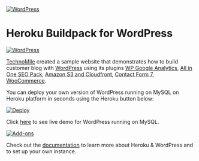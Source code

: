 [![WordPress](http://technomile.github.io/img/cms_buildpack_github.png)](http://www.technomile.com)
# Heroku Buildpack for WordPress

[![WordPress](http://technomile.github.io/img/heroku_wordpress.jpg)](http://www.technomile.com/capabilities/application-development/heroku/wordpress)

[TechnoMile](http://www.technomile.com) created a sample website that demonstrates how to build customer blog with [WordPress](http://www.wordpress.org) using its plugins [WP Google Analytics](https://wordpress.org/plugins/wp-google-analytics/), [All in One SEO Pack](https://wordpress.org/plugins/all-in-one-seo-pack/), [Amazon S3 and Cloudfront](https://wordpress.org/plugins/amazon-s3-and-cloudfront/), [Contact Form 7](https://wordpress.org/plugins/contact-form-7/), [WooCommerce](https://wordpress.org/plugins/woocommerce/).

You can deploy your own version of WordPress running on MySQL on Heroku platform in seconds using the Heroku button below:

[![Deploy](https://www.herokucdn.com/deploy/button.png)](https://heroku.com/deploy?template=https://github.com/technomile/Heroku-WordPress)

Click [here](http://heroku-wordpress-mysql.herokuapp.com/) to see live demo for WordPress running on MySQL.

[![Add-ons](http://technomile.github.io/img/wordpress-buidpack.png)](http://www.technomile.com/capabilities/application-development/heroku/wordpress)

Check out the [documentation](http://technomile.github.io/wordpress/) to learn more about Heroku & WordPress and to set up your own instance.
